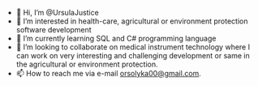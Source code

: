 - 👋 Hi, I’m @UrsulaJustice
- 👀 I’m interested in health-care, agricultural or environment protection software development
- 🌱 I’m currently learning SQL and C# programming language
- 💞️ I’m looking to collaborate on medical instrument technology where I can work on very interesting and challenging development or same in the agricultural or environment protection.
- 📫 How to reach me via e-mail orsolyka00@gmail.com.

<!---
UrsulaJustice/UrsulaJustice is a ✨ special ✨ repository because its `README.md` (this file) appears on your GitHub profile.
You can click the Preview link to take a look at your changes.
--->
